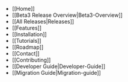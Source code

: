 * [[Home]]
* [[Beta3 Release Overview|Beta3-Overview]]
* [[All Releases|Releases]]
* [[Features]]
* [[Installation]]
* [[Tutorials]]
* [[Roadmap]]
* [[Contact]]
* [[Contributing]]
* [[Developer Guide|Developer-Guide]]
* [[Migration Guide|Migration-guide]]
